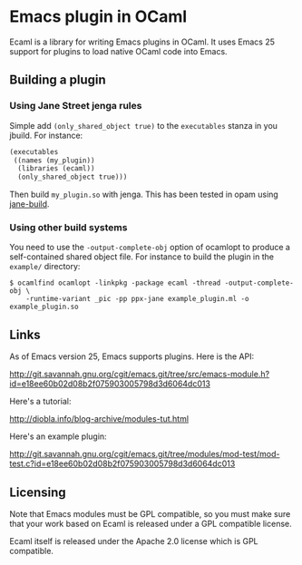 Emacs plugin in OCaml
=====================

Ecaml is a library for writing Emacs plugins in OCaml. It uses Emacs
25 support for plugins to load native OCaml code into Emacs.

Building a plugin
-----------------

### Using Jane Street jenga rules

Simple add `(only_shared_object true)` to the `executables` stanza in
you jbuild. For instance:

```scheme
(executables
 ((names (my_plugin))
  (libraries (ecaml))
  (only_shared_object true)))
```

Then build `my_plugin.so` with jenga. This has been tested in opam
using [jane-build](https://github.com/janestreet/jane-build).

### Using other build systems

You need to use the `-output-complete-obj` option of ocamlopt to
produce a self-contained shared object file. For instance to build the
plugin in the `example/` directory:

```shell
$ ocamlfind ocamlopt -linkpkg -package ecaml -thread -output-complete-obj \
    -runtime-variant _pic -pp ppx-jane example_plugin.ml -o example_plugin.so
```

Links
-----

As of Emacs version 25, Emacs supports plugins.  Here is the API:

  http://git.savannah.gnu.org/cgit/emacs.git/tree/src/emacs-module.h?id=e18ee60b02d08b2f075903005798d3d6064dc013

Here's a tutorial:

  http://diobla.info/blog-archive/modules-tut.html

Here's an example plugin:

  http://git.savannah.gnu.org/cgit/emacs.git/tree/modules/mod-test/mod-test.c?id=e18ee60b02d08b2f075903005798d3d6064dc013

Licensing
---------

Note that Emacs modules must be GPL compatible, so you must make sure
that your work based on Ecaml is released under a GPL compatible
license.

Ecaml itself is released under the Apache 2.0 license which is GPL
compatible.
